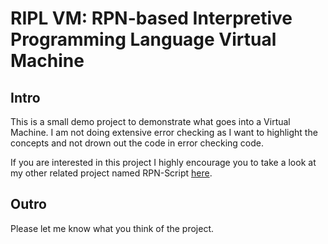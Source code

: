 # RIPL VM: RPN-based Interpretive Programming Language Virtual Machine

## Intro

This is a small demo project to demonstrate what goes into a Virtual Machine. I am not doing extensive error checking as I want to highlight the concepts and not drown out the code in error checking code.

If you are interested in this project I highly encourage you to take a look at my other related project named RPN-Script [here]().

## Outro

Please let me know what you think of the project.

